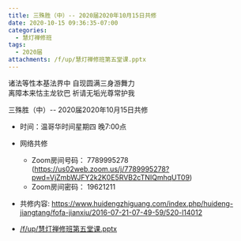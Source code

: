 ```yaml
---
title: 三殊胜（中）-- 2020届2020年10月15日共修
date: 2020-10-15 09:36:35-07:00
categories:
  - 慧灯禅修班
tags:
  - 2020届
attachments: /f/up/慧灯禅修班第五堂课.pptx
---
```

诸法等性本基法界中 自现圆满三身游舞力  
离障本来怙主龙钦巴 祈请无垢光尊常护我  

三殊胜（中）-- 2020届2020年10月15日共修

* 时间：温哥华时间星期四 晚7:00点

* 网络共修
  * Zoom房间号码： 7789995278 (<https://us02web.zoom.us/j/7789995278?pwd=VjZmbWJFY2k2K0E5RVB2cTNIQmhqUT09>)
  * Zoom房间密码： 19621211


* 共修内容:  <https://www.huidengzhiguang.com/index.php/huideng-jiangtang/fofa-jianxiu/2016-07-21-07-49-59/520-l14012>

* [/f/up/慧灯禅修班第五堂课.pptx](https://hdvblob.blob.core.windows.net/hdv/f/up/慧灯禅修班第五堂课.pptx)
